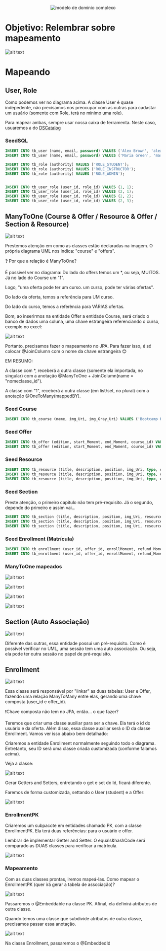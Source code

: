 <p align="center">
  <img src="https://img.shields.io/static/v1?label=Spring Essential - Dev Superior&message=Modelo de Dominio Complexo&color=8257E5&labelColor=000000" alt="modelo de dominio complexo" />
</p>

# Objetivo: Relembrar sobre mapeamento

![alt text](modelo-conceitual-com-forum.png)

# Mapeando

## User, Role

Como podemos ver no diagrama acima. A classe User é quase indepedente, não precisamos nos preocupar com as outras para cadastar um usuário (somente com Role, terá no minimo uma role).

Para mapear ambas, sempre usar nossa caixa de ferramenta. Neste caso, usuaremos a do [DSCatalog](https://github.com/zenonxd/casos-uso-signup-finalizacao/tree/e07af093dfb15cbdab178f8475edb683e48fb483/src/main/java/com/devsuperior/dscatalog/entities)

### SeedSQL

```sql
INSERT INTO tb_user (name, email, password) VALUES ('Alex Brown', 'alex@gmail.com', '$2a$10$eACCYoNOHEqXve8aIWT8Nu3PkMXWBaOxJ9aORUYzfMQCbVBIhZ8tG');
INSERT INTO tb_user (name, email, password) VALUES ('Maria Green', 'maria@gmail.com', '$2a$10$eACCYoNOHEqXve8aIWT8Nu3PkMXWBaOxJ9aORUYzfMQCbVBIhZ8tG');

INSERT INTO tb_role (authority) VALUES ('ROLE_STUDENT');
INSERT INTO tb_role (authority) VALUES ('ROLE_INSTRUCTOR');
INSERT INTO tb_role (authority) VALUES ('ROLE_ADMIN');


INSERT INTO tb_user_role (user_id, role_id) VALUES (1, 1);
INSERT INTO tb_user_role (user_id, role_id) VALUES (2, 1);
INSERT INTO tb_user_role (user_id, role_id) VALUES (2, 2);
INSERT INTO tb_user_role (user_id, role_id) VALUES (2, 3);
```

## ManyToOne (Course & Offer / Resource & Offer / Section & Resource)

![alt text](image.png)

Prestemos atenção em como as classes estão declaradas na imagem. O própria diagrama UML nos indica: "course" e "offers".

❓ Por que a relação é ManyToOne?

É possivel ver no diagrama: Do lado do offers temos um *, ou seja, MUITOS. Já no lado do Course um "1".

Logo, "uma oferta pode ter um curso. um curso, pode ter várias ofertas".

Do lado da oferta, temos a referência para UM curso.

Do lado do curso, temos a referência para VÁRIAS ofertas.


Bom, ao inserirmos na entidade Offer a entidade Course, será criado o banco de dados uma coluna, uma chave estrangeira referenciando o curso, exemplo no excel:

![alt text](image-1.png)

Portanto, precisamos fazer o mapeamento no JPA. Para fazer isso, é só colocar @JoinColumn com o nome da chave estrangeira 😊

EM RESUMO: 

A classe com *, receberá a outra classe (somente ela importada, no singular) com a anotação @ManyToOne + JoinColumn(name = "nomeclasse_id").

A classe com "1", receberá a outra classe (em list/set, no plural) com a anotação @OneToMany(mappedBY).

### Seed Course

```sql
INSERT INTO tb_course (name, img_Uri, img_Gray_Uri) VALUES ('Bootcamp HTML', 'https://www.nibs.in/wp-content/uploads/2020/12/ss1.jpg', 'https://static.vecteezy.com/system/resources/previews/023/450/641/non_2x/education-line-icon-college-illustration-sign-study-symbol-university-logo-student-mark-vector.jpg');
```

### Seed Offer
```sql
INSERT INTO tb_offer (edition, start_Moment, end_Moment, course_id) VALUES ('1.0', TIMESTAMP WITH TIME ZONE '2024-11-24T20:50:07.12345Z', TIMESTAMP WITH TIME ZONE '2025-11-24T20:50:07.12345Z', 1 );
INSERT INTO tb_offer (edition, start_Moment, end_Moment, course_id) VALUES ('1.0', TIMESTAMP WITH TIME ZONE '2024-12-24T20:50:07.12345Z', TIMESTAMP WITH TIME ZONE '2025-12-24T20:50:07.12345Z', 1 );
```

### Seed Resource

```sql
INSERT INTO tb_resource (title, description, position, img_Uri, type, offer_id) VALUES ('Trilha HTML', 'Trilha principal do curso', 1, 'https://www.nibs.in/wp-content/uploads/2020/12/ss1.jpg', 1, 1);
INSERT INTO tb_resource (title, description, position, img_Uri, type, offer_id) VALUES ('Forum', 'Tire suas dúvidas', 2, 'https://www.nibs.in/wp-content/uploads/2020/12/ss1.jpg', 2, 1);
INSERT INTO tb_resource (title, description, position, img_Uri, type, offer_id) VALUES ('Lives', 'Lives exclusivas para a turma', 3, 'https://www.nibs.in/wp-content/uploads/2020/12/ss1.jpg', 0, 1);
```

### Seed Section

Preste atenção, o primeiro capitulo não tem pré-requisito. Já o segundo, depende do primeiro e assim vai...

```sql
INSERT INTO tb_section (title, description, position, img_Uri, resource_id, prerequisite_id) VALUES ('Capítulo 1', 'Neste capítulo vamos começar', 1, 'https://www.nibs.in/wp-content/uploads/2020/12/ss1.jpg', 1, null);
INSERT INTO tb_section (title, description, position, img_Uri, resource_id, prerequisite_id) VALUES ('Capítulo 2', 'Neste capítulo vamos continuar', 2, 'https://www.nibs.in/wp-content/uploads/2020/12/ss1.jpg', 1, 1);
INSERT INTO tb_section (title, description, position, img_Uri, resource_id, prerequisite_id) VALUES ('Capítulo 3', 'Neste capítulo vamos finalizar', 3, 'https://www.nibs.in/wp-content/uploads/2020/12/ss1.jpg', 1, 2);
```

### Seed Enrollment (Matrícula)

```sql
INSERT INTO tb_enrollment (user_id, offer_id, enrollMoment, refund_Moment, available, only_Update) VALUES (1, 1, TIMESTAMP WITH TIME ZONE '2024-11-24T10:50:07.12345Z', null, true, false);
INSERT INTO tb_enrollment (user_id, offer_id, enrollMoment, refund_Moment, available, only_Update) VALUES (2, 1, TIMESTAMP WITH TIME ZONE '2024-11-24T10:50:07.12345Z', null, true, false);
```

### ManyToOne mapeados

![alt text](image-5.png)

![alt text](image-3.png)

![alt text](image-9.png)

![alt text](image-10.png)

## Section (Auto Associação)

![alt text](image-8.png)

Diferente das outras, essa entidade possui um pré-requisito. Como é possível verificar no UML, uma sessão tem uma auto associação. Ou seja, ela pode ter outra sessão no papel de pré-requisito.

## Enrollment

![alt text](image-11.png)

Essa classe será responsável por "linkar" as duas tabelas: User e Offer, fazendo uma relação ManyToMany entre elas, gerando uma chave composta (user_id e offer_id).

❗Chave composta não tem no JPA, então... o que fazer?

Teremos que criar uma classe auxiliar para ser a chave. Ela terá o id do usuário e da oferta. Além disso, essa classe auxiliar será o ID da classe Enrollment. Vamos ver isso abaixo bem detalhado:

Criaremos a entidade Enrollment normalmente seguindo todo o diagrama. Entretanto, seu ID será uma classe criada customizada (conforme falamos acima).

Veja a classe:

![alt text](image-13.png)

Gerar Getters and Setters, entretando o get e set do Id, ficará diferente.

Faremos de forma customizada, settando o User (student) e a Offer:

![alt text](image-14.png)

### EnrollmentPK

Criaremos um subpacote em entidades chamado PK, com a classe EnrollmentPK. Ela terá duas referências: para o usuário e offer.

Lembrar de implementar Getter and Setter. O equals&hashCode será comparado as DUAS classes para verificar a matrícula.

![alt text](image-12.png)

### Mapeamento

Com as duas classes prontas, iremos mapeá-las. Como mapear o EnrollmentPK (quer irá gerar a tabela de associação)?

![alt text](image-15.png)

Passaremos o @Embeddable na classe PK. Afinal, ela definirá atributos de outra classe.

Quando temos uma classe que subdivide atributos de outra classe, precisamos passar essa anotação.

![alt text](image-16.png)

Na classe Enrollment, passaremos o @EmbeddedId